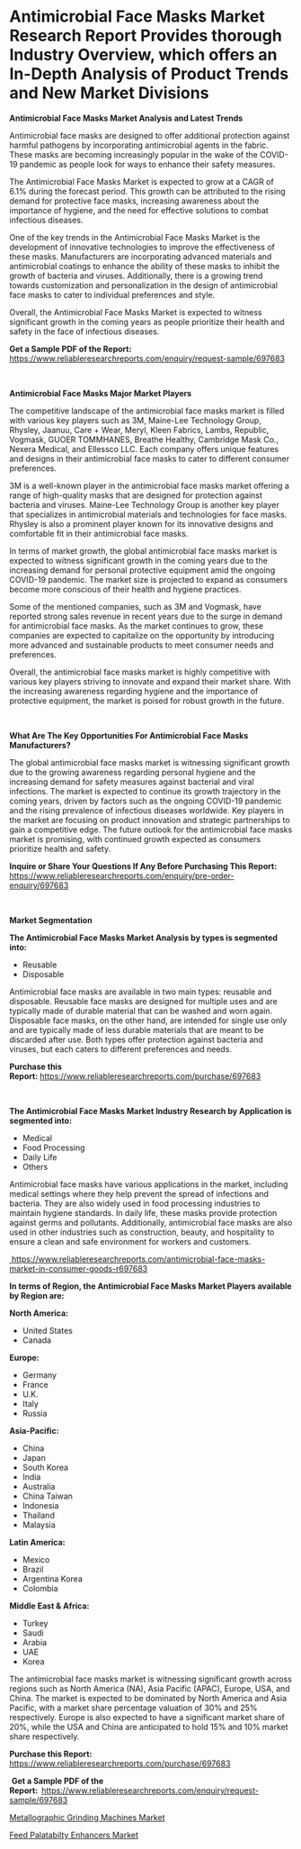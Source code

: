 <p><h1>Antimicrobial Face Masks Market Research Report Provides thorough Industry Overview, which offers an In-Depth Analysis of Product Trends and New Market Divisions</h1></p><p><strong>Antimicrobial Face Masks Market Analysis and Latest Trends</strong></p>
<p><p>Antimicrobial face masks are designed to offer additional protection against harmful pathogens by incorporating antimicrobial agents in the fabric. These masks are becoming increasingly popular in the wake of the COVID-19 pandemic as people look for ways to enhance their safety measures.</p><p>The Antimicrobial Face Masks Market is expected to grow at a CAGR of 6.1% during the forecast period. This growth can be attributed to the rising demand for protective face masks, increasing awareness about the importance of hygiene, and the need for effective solutions to combat infectious diseases.</p><p>One of the key trends in the Antimicrobial Face Masks Market is the development of innovative technologies to improve the effectiveness of these masks. Manufacturers are incorporating advanced materials and antimicrobial coatings to enhance the ability of these masks to inhibit the growth of bacteria and viruses. Additionally, there is a growing trend towards customization and personalization in the design of antimicrobial face masks to cater to individual preferences and style.</p><p>Overall, the Antimicrobial Face Masks Market is expected to witness significant growth in the coming years as people prioritize their health and safety in the face of infectious diseases.</p></p>
<p><strong>Get a Sample PDF of the Report:&nbsp;</strong> <a href="https://www.reliableresearchreports.com/enquiry/request-sample/697683">https://www.reliableresearchreports.com/enquiry/request-sample/697683</a></p>
<p>&nbsp;</p>
<p><strong>Antimicrobial Face Masks Major Market Players</strong></p>
<p><p>The competitive landscape of the antimicrobial face masks market is filled with various key players such as 3M, Maine-Lee Technology Group, Rhysley, Jaanuu, Care + Wear, Meryl, Kleen Fabrics, Lambs, Republic, Vogmask, GUOER TOMMHANES, Breathe Healthy, Cambridge Mask Co., Nexera Medical, and Ellessco LLC. Each company offers unique features and designs in their antimicrobial face masks to cater to different consumer preferences.</p><p>3M is a well-known player in the antimicrobial face masks market offering a range of high-quality masks that are designed for protection against bacteria and viruses. Maine-Lee Technology Group is another key player that specializes in antimicrobial materials and technologies for face masks. Rhysley is also a prominent player known for its innovative designs and comfortable fit in their antimicrobial face masks.</p><p>In terms of market growth, the global antimicrobial face masks market is expected to witness significant growth in the coming years due to the increasing demand for personal protective equipment amid the ongoing COVID-19 pandemic. The market size is projected to expand as consumers become more conscious of their health and hygiene practices.</p><p>Some of the mentioned companies, such as 3M and Vogmask, have reported strong sales revenue in recent years due to the surge in demand for antimicrobial face masks. As the market continues to grow, these companies are expected to capitalize on the opportunity by introducing more advanced and sustainable products to meet consumer needs and preferences.</p><p>Overall, the antimicrobial face masks market is highly competitive with various key players striving to innovate and expand their market share. With the increasing awareness regarding hygiene and the importance of protective equipment, the market is poised for robust growth in the future.</p></p>
<p>&nbsp;</p>
<p><strong>What Are The Key Opportunities For Antimicrobial Face Masks Manufacturers?</strong></p>
<p><p>The global antimicrobial face masks market is witnessing significant growth due to the growing awareness regarding personal hygiene and the increasing demand for safety measures against bacterial and viral infections. The market is expected to continue its growth trajectory in the coming years, driven by factors such as the ongoing COVID-19 pandemic and the rising prevalence of infectious diseases worldwide. Key players in the market are focusing on product innovation and strategic partnerships to gain a competitive edge. The future outlook for the antimicrobial face masks market is promising, with continued growth expected as consumers prioritize health and safety.</p></p>
<p><strong>Inquire or Share Your Questions If Any Before Purchasing This Report:</strong> <a href="https://www.reliableresearchreports.com/enquiry/pre-order-enquiry/697683">https://www.reliableresearchreports.com/enquiry/pre-order-enquiry/697683</a></p>
<p>&nbsp;</p>
<p><strong>Market Segmentation</strong></p>
<p><strong>The Antimicrobial Face Masks Market Analysis by types is segmented into:</strong></p>
<p><ul><li>Reusable</li><li>Disposable</li></ul></p>
<p><p>Antimicrobial face masks are available in two main types: reusable and disposable. Reusable face masks are designed for multiple uses and are typically made of durable material that can be washed and worn again. Disposable face masks, on the other hand, are intended for single use only and are typically made of less durable materials that are meant to be discarded after use. Both types offer protection against bacteria and viruses, but each caters to different preferences and needs.</p></p>
<p><strong>Purchase this Report:&nbsp;</strong><a href="https://www.reliableresearchreports.com/purchase/697683">https://www.reliableresearchreports.com/purchase/697683</a></p>
<p>&nbsp;</p>
<p><strong>The Antimicrobial Face Masks Market Industry Research by Application is segmented into:</strong></p>
<p><ul><li>Medical</li><li>Food Processing</li><li>Daily Life</li><li>Others</li></ul></p>
<p><p>Antimicrobial face masks have various applications in the market, including medical settings where they help prevent the spread of infections and bacteria. They are also widely used in food processing industries to maintain hygiene standards. In daily life, these masks provide protection against germs and pollutants. Additionally, antimicrobial face masks are also used in other industries such as construction, beauty, and hospitality to ensure a clean and safe environment for workers and customers.</p></p>
<p><a href="https://www.reliableresearchreports.com/antimicrobial-face-masks-market-in-consumer-goods-r697683">&nbsp;https://www.reliableresearchreports.com/antimicrobial-face-masks-market-in-consumer-goods-r697683</a></p>
<p><strong>In terms of Region, the Antimicrobial Face Masks Market Players available by Region are:</strong></p>
<p>
    <p> <strong> North America: </strong>
        <ul>
            <li>United States</li>
            <li>Canada</li>
        </ul>
        </p> 
    <p> <strong> Europe: </strong>
        <ul>
            <li>Germany</li>
            <li>France</li>
            <li>U.K.</li>
            <li>Italy</li>
            <li>Russia</li>
        </ul>
        </p> 
    <p> <strong> Asia-Pacific: </strong>
        <ul>
            <li>China</li>
            <li>Japan</li>
            <li>South Korea</li>
            <li>India</li>
            <li>Australia</li>
            <li>China Taiwan</li>
            <li>Indonesia</li>
            <li>Thailand</li>
            <li>Malaysia</li>
        </ul>
        </p> 
    <p> <strong> Latin America: </strong>
        <ul>
            <li>Mexico</li>
            <li>Brazil</li>
            <li>Argentina Korea</li>
            <li>Colombia</li>
        </ul>
        </p> 
    <p> <strong> Middle East & Africa: </strong>
        <ul>
            <li>Turkey</li>
            <li>Saudi</li>
            <li>Arabia</li>
            <li>UAE</li>
            <li>Korea</li>
        </ul>
    </p>
    </p>
<p><p>The antimicrobial face masks market is witnessing significant growth across regions such as North America (NA), Asia Pacific (APAC), Europe, USA, and China. The market is expected to be dominated by North America and Asia Pacific, with a market share percentage valuation of 30% and 25% respectively. Europe is also expected to have a significant market share of 20%, while the USA and China are anticipated to hold 15% and 10% market share respectively.</p></p>
<p><strong>Purchase this Report: </strong><a href="https://www.reliableresearchreports.com/purchase/697683">https://www.reliableresearchreports.com/purchase/697683</a></p>
<p>&nbsp;<strong>Get a Sample PDF of the Report:&nbsp;&nbsp;</strong><a href="https://www.reliableresearchreports.com/enquiry/request-sample/697683">https://www.reliableresearchreports.com/enquiry/request-sample/697683</a></p>
<p><strong></strong></p>
<p><p><a href="https://github.com/DaveBlock08/Market-Research-Report-List-1/blob/main/metallographic-grinding-machines-market.md">Metallographic Grinding Machines Market</a></p><p><a href="https://github.com/sarabits412/Market-Research-Report-List-1/blob/main/feed-palatabilty-enhancers-market.md">Feed Palatabilty Enhancers Market</a></p></p>